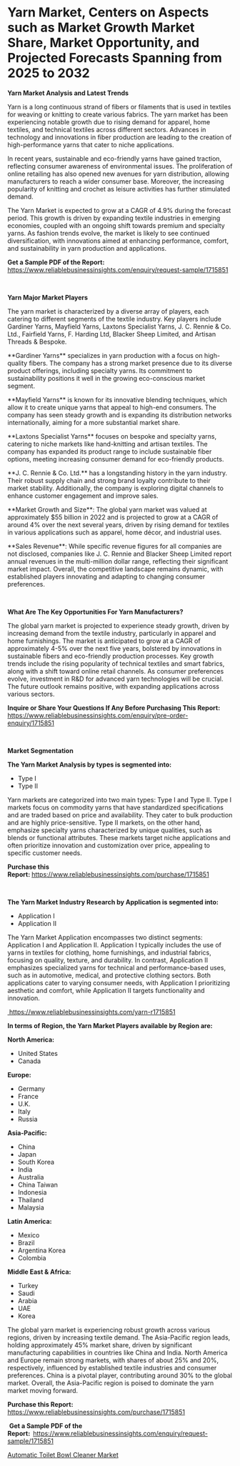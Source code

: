 <p><h1>Yarn Market, Centers on Aspects such as Market Growth Market Share, Market Opportunity, and Projected Forecasts Spanning from 2025 to 2032</h1></p><p><strong>Yarn Market Analysis and Latest Trends</strong></p>
<p><p>Yarn is a long continuous strand of fibers or filaments that is used in textiles for weaving or knitting to create various fabrics. The yarn market has been experiencing notable growth due to rising demand for apparel, home textiles, and technical textiles across different sectors. Advances in technology and innovations in fiber production are leading to the creation of high-performance yarns that cater to niche applications. </p><p>In recent years, sustainable and eco-friendly yarns have gained traction, reflecting consumer awareness of environmental issues. The proliferation of online retailing has also opened new avenues for yarn distribution, allowing manufacturers to reach a wider consumer base. Moreover, the increasing popularity of knitting and crochet as leisure activities has further stimulated demand.</p><p>The Yarn Market is expected to grow at a CAGR of 4.9% during the forecast period. This growth is driven by expanding textile industries in emerging economies, coupled with an ongoing shift towards premium and specialty yarns. As fashion trends evolve, the market is likely to see continued diversification, with innovations aimed at enhancing performance, comfort, and sustainability in yarn production and applications.</p></p>
<p><strong>Get a Sample PDF of the Report:&nbsp;</strong> <a href="https://www.reliablebusinessinsights.com/enquiry/request-sample/1715851?utm_campaign=2774&utm_medium=2&utm_source=Github&utm_content=ia&utm_term=06032025&utm_id=yarn">https://www.reliablebusinessinsights.com/enquiry/request-sample/1715851</a></p>
<p>&nbsp;</p>
<p><strong>Yarn Major Market Players</strong></p>
<p><p>The yarn market is characterized by a diverse array of players, each catering to different segments of the textile industry. Key players include Gardiner Yarns, Mayfield Yarns, Laxtons Specialist Yarns, J. C. Rennie & Co. Ltd., Fairfield Yarns, F. Harding Ltd, Blacker Sheep Limited, and Artisan Threads & Bespoke.</p><p>**Gardiner Yarns** specializes in yarn production with a focus on high-quality fibers. The company has a strong market presence due to its diverse product offerings, including specialty yarns. Its commitment to sustainability positions it well in the growing eco-conscious market segment. </p><p>**Mayfield Yarns** is known for its innovative blending techniques, which allow it to create unique yarns that appeal to high-end consumers. The company has seen steady growth and is expanding its distribution networks internationally, aiming for a more substantial market share.</p><p>**Laxtons Specialist Yarns** focuses on bespoke and specialty yarns, catering to niche markets like hand-knitting and artisan textiles. The company has expanded its product range to include sustainable fiber options, meeting increasing consumer demand for eco-friendly products.</p><p>**J. C. Rennie & Co. Ltd.** has a longstanding history in the yarn industry. Their robust supply chain and strong brand loyalty contribute to their market stability. Additionally, the company is exploring digital channels to enhance customer engagement and improve sales.</p><p>**Market Growth and Size**: The global yarn market was valued at approximately $55 billion in 2022 and is projected to grow at a CAGR of around 4% over the next several years, driven by rising demand for textiles in various applications such as apparel, home décor, and industrial uses.</p><p>**Sales Revenue**: While specific revenue figures for all companies are not disclosed, companies like J. C. Rennie and Blacker Sheep Limited report annual revenues in the multi-million dollar range, reflecting their significant market impact. Overall, the competitive landscape remains dynamic, with established players innovating and adapting to changing consumer preferences.</p></p>
<p>&nbsp;</p>
<p><strong>What Are The Key Opportunities For Yarn Manufacturers?</strong></p>
<p><p>The global yarn market is projected to experience steady growth, driven by increasing demand from the textile industry, particularly in apparel and home furnishings. The market is anticipated to grow at a CAGR of approximately 4-5% over the next five years, bolstered by innovations in sustainable fibers and eco-friendly production processes. Key growth trends include the rising popularity of technical textiles and smart fabrics, along with a shift toward online retail channels. As consumer preferences evolve, investment in R&D for advanced yarn technologies will be crucial. The future outlook remains positive, with expanding applications across various sectors.</p></p>
<p><strong>Inquire or Share Your Questions If Any Before Purchasing This Report:</strong> <a href="https://www.reliablebusinessinsights.com/enquiry/pre-order-enquiry/1715851?utm_campaign=2774&utm_medium=2&utm_source=Github&utm_content=ia&utm_term=06032025&utm_id=yarn">https://www.reliablebusinessinsights.com/enquiry/pre-order-enquiry/1715851</a></p>
<p>&nbsp;</p>
<p><strong>Market Segmentation</strong></p>
<p><strong>The Yarn Market Analysis by types is segmented into:</strong></p>
<p><ul><li>Type I</li><li>Type II</li></ul></p>
<p><p>Yarn markets are categorized into two main types: Type I and Type II. Type I markets focus on commodity yarns that have standardized specifications and are traded based on price and availability. They cater to bulk production and are highly price-sensitive. Type II markets, on the other hand, emphasize specialty yarns characterized by unique qualities, such as blends or functional attributes. These markets target niche applications and often prioritize innovation and customization over price, appealing to specific customer needs.</p></p>
<p><strong>Purchase this Report:&nbsp;</strong><a href="https://www.reliablebusinessinsights.com/purchase/1715851?utm_campaign=2774&utm_medium=2&utm_source=Github&utm_content=ia&utm_term=06032025&utm_id=yarn">https://www.reliablebusinessinsights.com/purchase/1715851</a></p>
<p>&nbsp;</p>
<p><strong>The Yarn Market Industry Research by Application is segmented into:</strong></p>
<p><ul><li>Application I</li><li>Application II</li></ul></p>
<p><p>The Yarn Market Application encompasses two distinct segments: Application I and Application II. Application I typically includes the use of yarns in textiles for clothing, home furnishings, and industrial fabrics, focusing on quality, texture, and durability. In contrast, Application II emphasizes specialized yarns for technical and performance-based uses, such as in automotive, medical, and protective clothing sectors. Both applications cater to varying consumer needs, with Application I prioritizing aesthetic and comfort, while Application II targets functionality and innovation.</p></p>
<p><a href="https://www.reliablebusinessinsights.com/yarn-r1715851?utm_campaign=2774&utm_medium=2&utm_source=Github&utm_content=ia&utm_term=06032025&utm_id=yarn">&nbsp;https://www.reliablebusinessinsights.com/yarn-r1715851</a></p>
<p><strong>In terms of Region, the Yarn Market Players available by Region are:</strong></p>
<p>
    <p> <strong> North America: </strong>
        <ul>
            <li>United States</li>
            <li>Canada</li>
        </ul>
        </p> 
    <p> <strong> Europe: </strong>
        <ul>
            <li>Germany</li>
            <li>France</li>
            <li>U.K.</li>
            <li>Italy</li>
            <li>Russia</li>
        </ul>
        </p> 
    <p> <strong> Asia-Pacific: </strong>
        <ul>
            <li>China</li>
            <li>Japan</li>
            <li>South Korea</li>
            <li>India</li>
            <li>Australia</li>
            <li>China Taiwan</li>
            <li>Indonesia</li>
            <li>Thailand</li>
            <li>Malaysia</li>
        </ul>
        </p> 
    <p> <strong> Latin America: </strong>
        <ul>
            <li>Mexico</li>
            <li>Brazil</li>
            <li>Argentina Korea</li>
            <li>Colombia</li>
        </ul>
        </p> 
    <p> <strong> Middle East & Africa: </strong>
        <ul>
            <li>Turkey</li>
            <li>Saudi</li>
            <li>Arabia</li>
            <li>UAE</li>
            <li>Korea</li>
        </ul>
    </p>
    </p>
<p><p>The global yarn market is experiencing robust growth across various regions, driven by increasing textile demand. The Asia-Pacific region leads, holding approximately 45% market share, driven by significant manufacturing capabilities in countries like China and India. North America and Europe remain strong markets, with shares of about 25% and 20%, respectively, influenced by established textile industries and consumer preferences. China is a pivotal player, contributing around 30% to the global market. Overall, the Asia-Pacific region is poised to dominate the yarn market moving forward.</p></p>
<p><strong>Purchase this Report: </strong><a href="https://www.reliablebusinessinsights.com/purchase/1715851?utm_campaign=2774&utm_medium=2&utm_source=Github&utm_content=ia&utm_term=06032025&utm_id=yarn">https://www.reliablebusinessinsights.com/purchase/1715851</a></p>
<p>&nbsp;<strong>Get a Sample PDF of the Report:&nbsp;&nbsp;</strong><a href="https://www.reliablebusinessinsights.com/enquiry/request-sample/1715851?utm_campaign=2774&utm_medium=2&utm_source=Github&utm_content=ia&utm_term=06032025&utm_id=yarn">https://www.reliablebusinessinsights.com/enquiry/request-sample/1715851</a></p>
<p><strong></strong></p>
<p><p><a href="https://github.com/bholdsfofie/Market-Research-Report-List-1/blob/main/automatic-toilet-bowl-cleaner-market.md?utm_campaign=2774&utm_medium=2&utm_source=Github&utm_content=ia&utm_term=06032025&utm_id=yarn">Automatic Toilet Bowl Cleaner Market</a></p></p>
